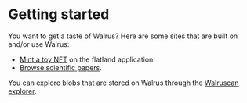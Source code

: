 # Getting started

You want to get a taste of Walrus? Here are some sites that are built on and/or use Walrus:

- [Mint a toy NFT](https://flatland.wal.app) on the flatland application.
- [Browse scientific papers](https://snowreads.wal.app).

You can explore blobs that are stored on Walrus through the [Walruscan explorer](https://walruscan.com).
